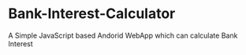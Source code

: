 # Bank-Interest-Calculator
A Simple JavaScript based Andorid WebApp which can calculate Bank Interest
